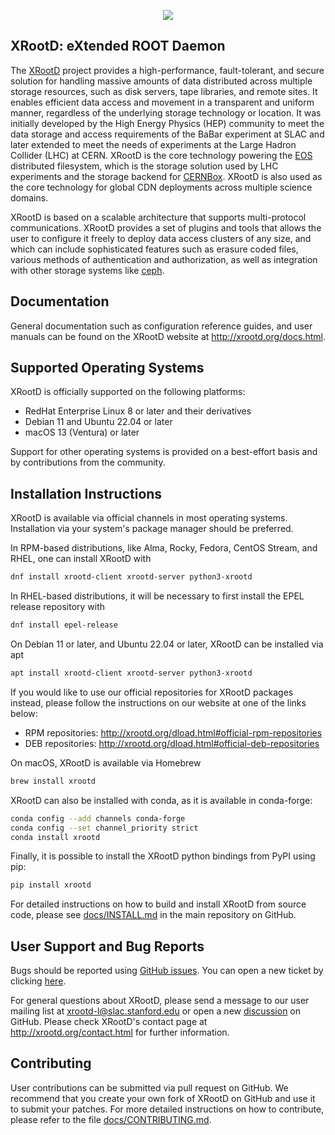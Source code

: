 <p align="center">
  <img src="https://xrootd.github.io/images/xrootd-logo.png"/>
</p>

## XRootD: eXtended ROOT Daemon

The [XRootD](http://xrootd.org) project provides a high-performance,
fault-tolerant, and secure solution for handling massive amounts of data
distributed across multiple storage resources, such as disk servers, tape
libraries, and remote sites. It enables efficient data access and movement in a
transparent and uniform manner, regardless of the underlying storage technology
or location. It was initially developed by the High Energy Physics (HEP)
community to meet the data storage and access requirements of the BaBar
experiment at SLAC and later extended to meet the needs of experiments at the
Large Hadron Collider (LHC) at CERN. XRootD is the core technology powering the
[EOS](https://eos-web.web.cern.ch/) distributed filesystem, which is the storage
solution used by LHC experiments and the storage backend for
[CERNBox](https://cernbox.web.cern.ch/). XRootD is also used as the core
technology for global CDN deployments across multiple science domains.

XRootD is based on a scalable architecture that supports multi-protocol
communications. XRootD provides a set of plugins and tools that allows the user
to configure it freely to deploy data access clusters of any size, and which can
include sophisticated features such as erasure coded files, various methods of
authentication and authorization, as well as integration with other storage
systems like [ceph](https://ceph.io).

## Documentation

General documentation such as configuration reference guides, and user manuals
can be found on the XRootD website at http://xrootd.org/docs.html.

## Supported Operating Systems

XRootD is officially supported on the following platforms:

 * RedHat Enterprise Linux 8 or later and their derivatives
 * Debian 11 and Ubuntu 22.04 or later
 * macOS 13 (Ventura) or later

Support for other operating systems is provided on a best-effort basis
and by contributions from the community.

## Installation Instructions

XRootD is available via official channels in most operating systems.
Installation via your system's package manager should be preferred.

In RPM-based distributions, like Alma, Rocky, Fedora, CentOS Stream,
and RHEL, one can install XRootD with

```sh
dnf install xrootd-client xrootd-server python3-xrootd
```

In RHEL-based distributions, it will be necessary to first install the EPEL
release repository with

```sh
dnf install epel-release
```

On Debian 11 or later, and Ubuntu 22.04 or later, XRootD can be installed via apt

```sh
apt install xrootd-client xrootd-server python3-xrootd
```

If you would like to use our official repositories for XRootD packages instead,
please follow the instructions on our website at one of the links below:

- RPM repositories: http://xrootd.org/dload.html#official-rpm-repositories
- DEB repositories: http://xrootd.org/dload.html#official-deb-repositories

On macOS, XRootD is available via Homebrew
```sh
brew install xrootd
```

XRootD can also be installed with conda, as it is available in conda-forge:
```sh
conda config --add channels conda-forge
conda config --set channel_priority strict
conda install xrootd
```

Finally, it is possible to install the XRootD python bindings from PyPI using pip:
```sh
pip install xrootd
```

For detailed instructions on how to build and install XRootD from source code,
please see [docs/INSTALL.md](https://github.com/xrootd/xrootd/blob/master/docs/INSTALL.md)
in the main repository on GitHub.

## User Support and Bug Reports

Bugs should be reported using [GitHub issues](https://github.com/xrootd/xrootd/issues).
You can open a new ticket by clicking [here](https://github.com/xrootd/xrootd/issues/new).

For general questions about XRootD, please send a message to our user mailing
list at xrootd-l@slac.stanford.edu or open a new [discussion](https://github.com/xrootd/xrootd/discussions)
on GitHub. Please check XRootD's contact page at http://xrootd.org/contact.html
for further information.

## Contributing

User contributions can be submitted via pull request on GitHub. We recommend
that you create your own fork of XRootD on GitHub and use it to submit your
patches. For more detailed instructions on how to contribute, please refer to
the file [docs/CONTRIBUTING.md](https://github.com/xrootd/xrootd/blob/master/docs/CONTRIBUTING.md).
